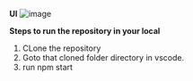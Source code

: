 **UI**
![image](https://github.com/user-attachments/assets/f1886015-c5a3-4e28-bd0b-3ce37f34f067)



**Steps to run the repository in your local**

1. CLone the repository
2. Goto that cloned folder directory in vscode.
3. run npm start
